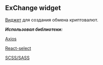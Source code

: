 ## ExChange widget

[Виджет](https://exchange-widget-brown.vercel.app/) для создания обмена криптовалют.

***Использовал библиотеки:***

[Axios](https://axios-http.com/ru/)

[React-select](https://react-select.com/home)

[SCSS/SASS](https://sass-lang.com/)




